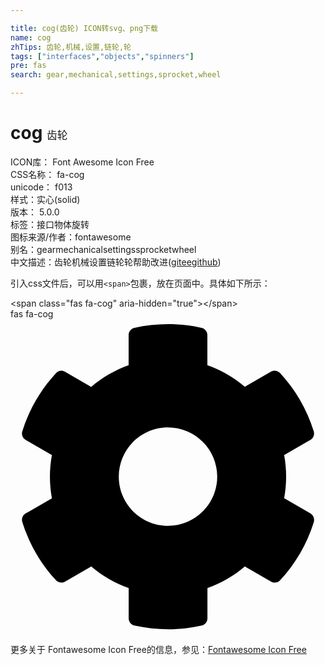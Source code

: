 ```yaml
---

title: cog(齿轮) ICON转svg、png下载
name: cog
zhTips: 齿轮,机械,设置,链轮,轮
tags: ["interfaces","objects","spinners"]
pre: fas
search: gear,mechanical,settings,sprocket,wheel

---
```


# cog  <small style="font-size: 60%;font-weight: 100">齿轮</small>


<div class="detail-page">
<p>
<span>
ICON库：
<span class="badge-secondary badge">Font Awesome Icon Free</span> 
</span>
<br/>
<span>
CSS名称：
<span class="badge-secondary badge">fa-cog</span> 
</span>
<br/>
<span>
unicode：
<span class="badge-secondary badge">f013</span> 
<copy-btn content='f013' btn-title=""></copy-btn>
<copy-btn :content='String.fromCodePoint(parseInt("f013", 16))' btn-title="复制U"></copy-btn>
</span><br/><span>样式：<span class="badge-light badge">实心(solid)</span></span>
<br/>
<span>
版本：
<span class="badge-secondary badge">5.0.0</span> 
</span><br/><span>标签：<span class="badge-light badge"><router-link to="/tags/interfaces.html">接口</router-link></span><span class="badge-light badge"><router-link to="/tags/objects.html">物体</router-link></span><span class="badge-light badge"><router-link to="/tags/spinners.html">旋转</router-link></span></span>
<br/>
<span>图标来源/作者：<span class="badge-light badge">fontawesome</span></span> 
<br/>
<span>别名：<span class="badge-light badge">gear</span><span class="badge-light badge">mechanical</span><span class="badge-light badge">settings</span><span class="badge-light badge">sprocket</span><span class="badge-light badge">wheel</span></span><br/><span class="zh-detail">中文描述：<span class="badge-primary badge">齿轮</span><span class="badge-primary badge">机械</span><span class="badge-primary badge">设置</span><span class="badge-primary badge">链轮</span><span class="badge-primary badge">轮</span><span class="help-link"><span>帮助改进</span>(<a href="https://gitee.com/liuwave/icon-helper/edit/master/json/fontawesome/solid/cog.json" target="_blank" rel="noopener noreferrer">gitee</a><a href="https://github.com/liuwave/icon-helper/edit/master/json/fontawesome/solid/cog.json" target="_blank" rel="noopener noreferrer">github</a></span>)</span><br/>
</p>
</div>
<div class="alert alert-dark">
  <i class="fas fa-cog fa-xs"></i>
  <i class="fas fa-cog fa-sm"></i>
  <i class="fas fa-cog fa-lg"></i>
  <i class="fas fa-cog fa-2x"></i>
  <i class="fas fa-cog fa-3x"></i>
  <i class="fas fa-cog fa-5x"></i>
  <i class="fas fa-cog fa-7x"></i>
</div>
<div>
  <p>引入css文件后，可以用<code>&lt;span&gt;</code>包裹，放在页面中。具体如下所示：    
  </p>
  <div class="alert alert-primary" style="font-size: 14px">
    &lt;span class="fas fa-cog" aria-hidden="true"&gt;&lt;/span&gt;
    <copy-btn content='<span class="fas fa-cog" aria-hidden="true"></span>'></copy-btn>
  </div>
  <div class="alert alert-secondary">
    <i class="fas fa-cog"
    style="font-size: 24px"
    aria-hidden="true"></i> fas fa-cog
    <copy-btn content="fas fa-cog" btn-title="复制图标名称"></copy-btn>
  </div>
</div>
<div id="svg" class="svg-wrap">
<svg xmlns="http://www.w3.org/2000/svg" viewBox="0 0 512 512"><path d="M487.4 315.7l-42.6-24.6c4.3-23.2 4.3-47 0-70.2l42.6-24.6c4.9-2.8 7.1-8.6 5.5-14-11.1-35.6-30-67.8-54.7-94.6-3.8-4.1-10-5.1-14.8-2.3L380.8 110c-17.9-15.4-38.5-27.3-60.8-35.1V25.8c0-5.6-3.9-10.5-9.4-11.7-36.7-8.2-74.3-7.8-109.2 0-5.5 1.2-9.4 6.1-9.4 11.7V75c-22.2 7.9-42.8 19.8-60.8 35.1L88.7 85.5c-4.9-2.8-11-1.9-14.8 2.3-24.7 26.7-43.6 58.9-54.7 94.6-1.7 5.4.6 11.2 5.5 14L67.3 221c-4.3 23.2-4.3 47 0 70.2l-42.6 24.6c-4.9 2.8-7.1 8.6-5.5 14 11.1 35.6 30 67.8 54.7 94.6 3.8 4.1 10 5.1 14.8 2.3l42.6-24.6c17.9 15.4 38.5 27.3 60.8 35.1v49.2c0 5.6 3.9 10.5 9.4 11.7 36.7 8.2 74.3 7.8 109.2 0 5.5-1.2 9.4-6.1 9.4-11.7v-49.2c22.2-7.9 42.8-19.8 60.8-35.1l42.6 24.6c4.9 2.8 11 1.9 14.8-2.3 24.7-26.7 43.6-58.9 54.7-94.6 1.5-5.5-.7-11.3-5.6-14.1zM256 336c-44.1 0-80-35.9-80-80s35.9-80 80-80 80 35.9 80 80-35.9 80-80 80z"/></svg>
</div>
<detail full-name='fa-cog'></detail>
    
<div><p>更多关于  Fontawesome Icon Free的信息，参见：<a target="_blank" href="https://iconhelper.cn/fontawesome.html">Fontawesome Icon Free</a>
</p></div>
